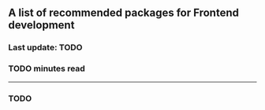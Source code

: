 ## A list of recommended packages for Frontend development

### Last update: TODO

### TODO minutes read

---

### TODO